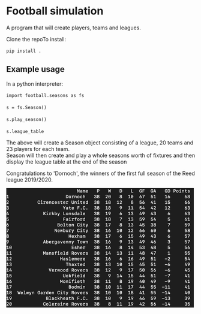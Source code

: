 
# Football simulation

A program that will create players, teams and leagues.  

Clone the repoTo install:  

    pip install .  

## Example usage  

In a python interpreter:  

    import football.seasons as fs

    s = fs.Season()
    
    s.play_season()

    s.league_table
   
The above will create a Season object consisting of a league, 20 teams and 23 players for each team.  
Season will then create and play a whole seasons worth of fixtures and then display the league table at the end of the season

Congratulations to 'Dornoch', the winners of the first full season of the Reed league 2019/2020.


<img src="https://github.com/jr-42/football_simulation/blob/develop/images/league.png" alt="drawing" width="500"/>

